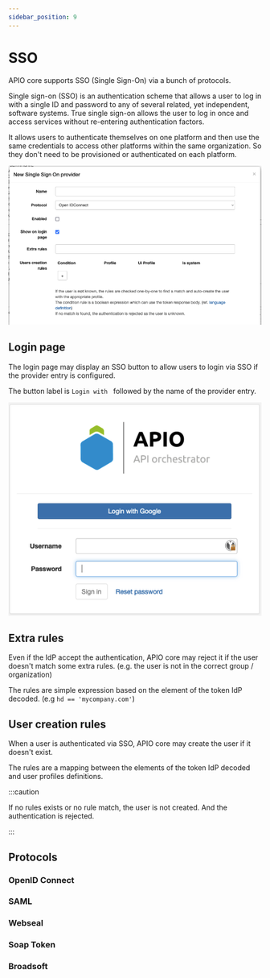 ```yaml
---
sidebar_position: 9
---
```


# SSO

APIO core supports SSO (Single Sign-On) via a bunch of protocols.

Single sign-on (SSO) is an authentication scheme that allows a user to log in with a single ID and password to any of several related, yet independent, software systems. True single sign-on allows the user to log in once and access services without re-entering authentication factors.

It allows users to authenticate themselves on one platform and then use the same credentials to access other platforms within the same organization. So they don't need to be provisioned or authenticated on each platform.

![SSO common](img/new-sso-common.png)

## Login page

The login page may display an SSO button to allow users to login via SSO if the provider entry is configured.

The button label is `Login with ` followed by the name of the provider entry.

![SSO login page](img/login-with-sso.png)

## Extra rules

Even if the IdP accept the authentication, APIO core may reject it if the user doesn't match some extra rules. (e.g. the user is not in the correct group / organization)

The rules are simple expression based on the element of the token IdP decoded. (e.g `hd == 'mycompany.com'`)

## User creation rules

When a user is authenticated via SSO, APIO core may create the user if it doesn't exist.

The rules are a mapping between the elements of the token IdP decoded and user profiles definitions.

:::caution

If no rules exists or no rule match, the user is not created. And the authentication is rejected.

:::

## Protocols

### OpenID Connect

### SAML

### Webseal

### Soap Token

### Broadsoft

